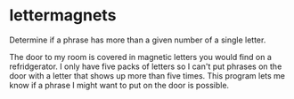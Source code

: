 # lettermagnets
Determine if a phrase has more than a given number of a single letter.


The door to my room is covered in magnetic letters you would find on a refridgerator.
I only have five packs of letters so I can't put phrases on the door with a letter that shows up more than five times.
This program lets me know if a phrase I might want to put on the door is possible.
